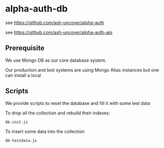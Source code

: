 # alpha-auth-db

see https://github.com/ash-uncover/alpha-auth

see https://github.com/ash-uncover/alpha-auth-api

## Prerequisite

We use Mongo DB as our core database system.

Our production and test systems are using Mongo Atlas instances but one can install a local

## Scripts

We provide scripts to reset the database and fill it with some test data

To drop all the collection and rebuild their indexes:

```
db-init.js
```

To insert some data into the collection

```
db-testdata.js
```

